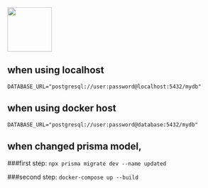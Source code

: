 


<img src="https://media.licdn.com/dms/image/v2/D4E12AQGNGAGtiYivsQ/article-cover_image-shrink_600_2000/article-cover_image-shrink_600_2000/0/1703380012682?e=2147483647&v=beta&t=x3PZkRlmOvr52klWcFYYFmdvjAZZlCxraKNFaVEWLjE" alt="" height="100px">

## when using localhost
<code>DATABASE_URL="postgresql://user:password@localhost:5432/mydb"</code>



## when using docker host
<code>DATABASE_URL="postgresql://user:password@database:5432/mydb"</code>






## when changed prisma model,
###first step:
<code>npx prisma migrate dev --name updated </code>

###second step:
<code>docker-compose up --build</code>




